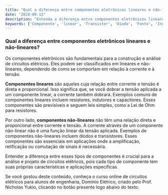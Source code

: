 ```yaml
---
title: "Qual a diferença entre componentes eletrônicos lineares e não-lineares?"
date: "2024-09-13"
description: "Entenda a diferença entre componentes eletrônicos lineares e não-lineares no contexto de circuitos elétricos."
keywords: ['Componente', 'linear', 'Transistor', 'Diodo', 'Fonte', 'Indutor', 'Capacitor']
---
```


### Qual a diferença entre componentes eletrônicos lineares e não-lineares?

Os componentes eletrônicos são fundamentais para a construção e análise de circuitos elétricos. Eles podem ser classificados em lineares e não-lineares, dependendo de como se comportam em relação à corrente e à tensão.

**Componentes lineares** são aqueles cuja relação entre corrente e tensão é direta e proporcional. Isso significa que, se você dobrar a tensão aplicada a um componente linear, a corrente também dobrará. Exemplos comuns de componentes lineares incluem resistores, indutores e capacitores. Esses componentes são previsíveis e seguem leis simples, como a Lei de Ohm para resistores.

Por outro lado, **componentes não-lineares** não têm uma relação direta e proporcional entre corrente e tensão. A corrente através de um componente não-linear não é uma função linear da tensão aplicada. Exemplos de componentes não-lineares incluem diodos e transistores. Esses componentes são essenciais em aplicações onde a amplificação, retificação ou comutação de sinais é necessária.

Entender a diferença entre esses tipos de componentes é crucial para a análise e projeto de circuitos elétricos, pois cada tipo de componente tem suas próprias características e aplicações específicas.

Se você gostou deste conteúdo, conheça o curso online de circuitos elétricos para alunos de engenharia, Domínio Elétrico, criado pelo Prof. Nicholas Yukio, clicando no botão presente logo abaixo do texto.